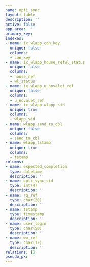 ```yaml
---
name: opti_sync
layout: table
description: ''
active: false
app_area: ''
primary_key: 
indexes:
- name: ix_wlapp_con_key
  unique: false
  columns:
  - con_key
- name: ix_wlapp_house_refwl_status
  unique: false
  columns:
  - house_ref
  - wl_status
- name: ix_wlapp_u_novalet_ref
  unique: false
  columns:
  - u_novalet_ref
- name: ix_wlapp_wlapp_sid
  unique: true
  columns:
  - wlapp_sid
- name: wlapp_send_to_cbl
  unique: false
  columns:
  - send_to_cbl
- name: wlapp_tstamp
  unique: true
  columns:
  - tstamp
columns:
- name: expected_completion
  type: datetime
  description: ''
- name: opti_sync_sid
  type: int(4)
  description: ''
- name: rq_ref
  type: char(20)
  description: ''
- name: tstamp
  type: timestamp
  description: ''
- name: user_login
  type: char(50)
  description: ''
- name: wo_ref
  type: char(12)
  description: ''
relations: []
pseudo_pk: 
---
```


